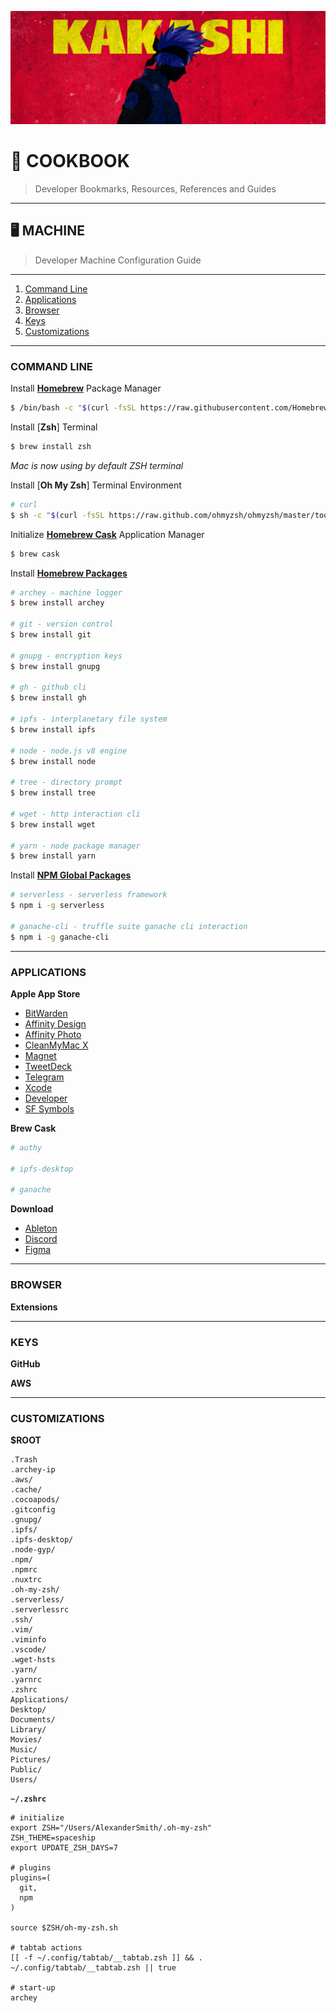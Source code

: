 ![0xKakashi](./banner.png)

# 📔 COOKBOOK

> Developer Bookmarks, Resources, References and Guides

---

## 🖥 MACHINE

> Developer Machine Configuration Guide

---

1. [Command Line](#command-line)
2. [Applications](#applications)
3. [Browser](#browser)
4. [Keys](#keys)
5. [Customizations](#customizations)

---

### COMMAND LINE

Install [__Homebrew__](https://brew.sh) Package Manager

```bash
$ /bin/bash -c "$(curl -fsSL https://raw.githubusercontent.com/Homebrew/install/master/install.sh)"
```

Install [__Zsh__] Terminal

```bash
$ brew install zsh
```
_Mac is now using by default ZSH terminal_

Install [__Oh My Zsh__] Terminal Environment

```bash
# curl
$ sh -c "$(curl -fsSL https://raw.github.com/ohmyzsh/ohmyzsh/master/tools/install.sh)"
```

Initialize [__Homebrew Cask__](https://docs.brew.sh) Application Manager

```bash
$ brew cask
```

Install [__Homebrew Packages__](https://formulae.brew.sh/formula)

```bash
# archey - machine logger
$ brew install archey

# git - version control
$ brew install git

# gnupg - encryption keys
$ brew install gnupg

# gh - github cli
$ brew install gh

# ipfs - interplanetary file system
$ brew install ipfs

# node - node.js v8 engine
$ brew install node

# tree - directory prompt
$ brew install tree

# wget - http interaction cli
$ brew install wget

# yarn - node package manager
$ brew install yarn
```

Install [__NPM Global Packages__](https://npmjs.com)

```bash
# serverless - serverless framework
$ npm i -g serverless

# ganache-cli - truffle suite ganache cli interaction
$ npm i -g ganache-cli
```

---

### APPLICATIONS

__Apple App Store__

* [BitWarden]()
* [Affinity Design]()
* [Affinity Photo]()
* [CleanMyMac X]()
* [Magnet]()
* [TweetDeck]()
* [Telegram]()
* [Xcode]()
* [Developer]()
* [SF Symbols]()

__Brew Cask__

```bash
# authy

# ipfs-desktop

# ganache
```

__Download__

* [Ableton]()
* [Discord]()
* [Figma]()

---

### BROWSER

__Extensions__

---

### KEYS

__GitHub__

__AWS__

---

### CUSTOMIZATIONS

__$ROOT__

```
.Trash
.archey-ip
.aws/
.cache/
.cocoapods/
.gitconfig
.gnupg/
.ipfs/
.ipfs-desktop/
.node-gyp/
.npm/
.npmrc
.nuxtrc
.oh-my-zsh/
.serverless/
.serverlessrc
.ssh/
.vim/
.viminfo
.vscode/
.wget-hsts
.yarn/
.yarnrc
.zshrc
Applications/
Desktop/
Documents/
Library/
Movies/
Music/
Pictures/
Public/
Users/
```

__`~/.zshrc`__

```
# initialize
export ZSH="/Users/AlexanderSmith/.oh-my-zsh"
ZSH_THEME=spaceship
export UPDATE_ZSH_DAYS=7

# plugins
plugins=(
  git,
  npm
)

source $ZSH/oh-my-zsh.sh

# tabtab actions
[[ -f ~/.config/tabtab/__tabtab.zsh ]] && . ~/.config/tabtab/__tabtab.zsh || true

# start-up
archey
```
